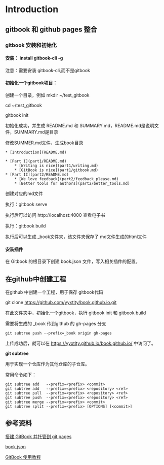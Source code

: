 # Introduction

## gitbook 和 github pages 整合

### gitbook 安装和初始化

#### 安装： install gitbook-cli -g
	
注意：需要安装 gitbook-cli,而不是gitbook

#### 初始化一个gitbook项目：

创建一个目录，例如 mkdir ~/test_gitbook

cd ~/test_gitbook

gitbook init

初始化成功，并生成 README.md 和 SUMMARY.md，README.md是说明文件，SUMMARY.md是目录

修改SUMMER.md文件，生成book目录

```
* [Introduction](README.md)

* [Part I](part1/README.md)
    * [Writing is nice](part1/writing.md)
    * [GitBook is nice](part1/gitbook.md)
* [Part II](part2/README.md)
    * [We love feedback](part2/feedback_please.md)
    * [Better tools for authors](part2/better_tools.md)
```

创建对应的md文件

执行：gitbook serve

执行后可以访问 http://localhost:4000 查看电子书

执行：gitbook build

执行后可以生成 _book文件夹，该文件夹保存了 md文件生成的html文件

#### 安装插件

在 Gitbook 的根目录下创建 book.json 文件，写入相关插件的配置。


## 在github中创建工程

在github 中创建一个工程，用于保存 gitbook代码

git clone https://github.com/yyxtlty/book.github.io.git


在此文件夹中，初始化一个gitbook，执行 gitbook init 和 gitbook build

需要将生成的 _book 传到github 的 gh-pages 分支

```
git subtree push --prefix=_book origin gh-pages

```
上传成功后，就可以在 <https://yyxtlty.github.io/book.github.io/> 中访问了。

<strong>git subtree</strong>

用于实现一个仓库作为其他仓库的子仓库。

常用命令如下：

```
git subtree add   --prefix=<prefix> <commit>
git subtree add   --prefix=<prefix> <repository> <ref>
git subtree pull  --prefix=<prefix> <repository> <ref>
git subtree push  --prefix=<prefix> <repository> <ref>
git subtree merge --prefix=<prefix> <commit>
git subtree split --prefix=<prefix> [OPTIONS] [<commit>]
```



## 参考资料

[搭建 GitBook 并托管到 git pages](http://jalan.space/2018/04/22/2018/2018-04-22-gitbook-and-git-pages/)

[book.json](http://www.chengweiyang.cn/gitbook/customize/book.json.html)

[GitBook 使用教程](https://juejin.im/post/5ad412196fb9a028c22b3a41)

